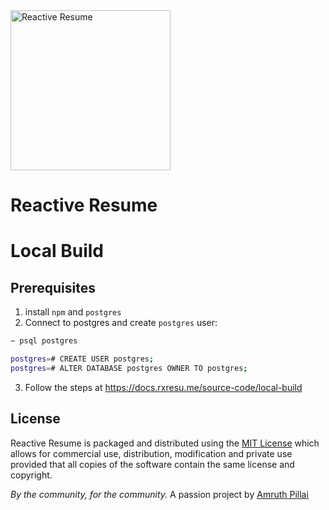 <img src="/client/public/logo/dark.svg" alt="Reactive Resume" width="256px" height="256px" />

# Reactive Resume

# Local Build

## Prerequisites
1. install `npm` and `postgres`
2. Connect to postgres and create `postgres` user:
 ```bash
~ psql postgres

postgres=# CREATE USER postgres;
postgres=# ALTER DATABASE postgres OWNER TO postgres;
```
3. Follow the steps at https://docs.rxresu.me/source-code/local-build












## License

Reactive Resume is packaged and distributed using the [MIT License](https://choosealicense.com/licenses/mit/) which allows for commercial use, distribution, modification and private use provided that all copies of the software contain the same license and copyright.

_By the community, for the community._
A passion project by [Amruth Pillai](https://amruthpillai.com/)
